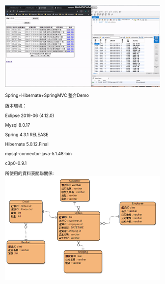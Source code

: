 ![image](https://github.com/a19930905a/SSH/blob/master/%E5%8A%9F%E8%83%BD%E6%BC%94%E7%A4%BA.gif)

Spring+Hibernate+SpringMVC 整合Demo

版本環境：

Eclipse 2019-06 (4.12.0)

Mysql 8.0.17

Spring 4.3.1 RELEASE

Hibernate 5.0.12.Final

mysql-connector-java-5.1.48-bin

c3p0-0.9.1


所使用的資料表關聯關係:
![image](https://github.com/a19930905a/SSH/blob/master/%E8%B3%87%E6%96%99%E8%A1%A8%E9%97%9C%E8%81%AF.png)
